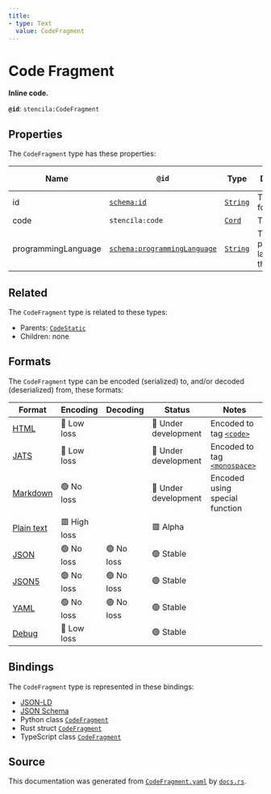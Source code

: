 ```yaml
---
title:
- type: Text
  value: CodeFragment
---
```


# Code Fragment

**Inline code.**

**`@id`**: `stencila:CodeFragment`

## Properties

The `CodeFragment` type has these properties:

| Name                | `@id`                                                                  | Type                                                               | Description                           | Inherited from                                                              |
| ------------------- | ---------------------------------------------------------------------- | ------------------------------------------------------------------ | ------------------------------------- | --------------------------------------------------------------------------- |
| id                  | [`schema:id`](https://schema.org/id)                                   | [`String`](https://stencila.dev/docs/reference/schema/data/string) | The identifier for this item          | [`Entity`](https://stencila.dev/docs/reference/schema/other/entity)         |
| code                | `stencila:code`                                                        | [`Cord`](https://stencila.dev/docs/reference/schema/data/cord)     | The code.                             | [`CodeStatic`](https://stencila.dev/docs/reference/schema/code/code-static) |
| programmingLanguage | [`schema:programmingLanguage`](https://schema.org/programmingLanguage) | [`String`](https://stencila.dev/docs/reference/schema/data/string) | The programming language of the code. | [`CodeStatic`](https://stencila.dev/docs/reference/schema/code/code-static) |

## Related

The `CodeFragment` type is related to these types:

- Parents: [`CodeStatic`](https://stencila.dev/docs/reference/schema/code/code-static)
- Children: none

## Formats

The `CodeFragment` type can be encoded (serialized) to, and/or decoded (deserialized) from, these formats:

| Format                                                           | Encoding       | Decoding     | Status                 | Notes                                                                                                       |
| ---------------------------------------------------------------- | -------------- | ------------ | ---------------------- | ----------------------------------------------------------------------------------------------------------- |
| [HTML](https://stencila.dev/docs/reference/formats/{name})       | 🔷 Low loss     |              | 🚧 Under development    | Encoded to tag [`<code>`](https://developer.mozilla.org/en-US/docs/Web/HTML/Element/code)                   |
| [JATS](https://stencila.dev/docs/reference/formats/{name})       | 🔷 Low loss     |              | 🚧 Under development    | Encoded to tag [`<monospace>`](https://jats.nlm.nih.gov/articleauthoring/tag-library/1.3/element/monospace) |
| [Markdown](https://stencila.dev/docs/reference/formats/{name})   | 🟢 No loss      |              | 🚧 Under development    | Encoded using special function                                                                              |
| [Plain text](https://stencila.dev/docs/reference/formats/{name}) | 🟥 High loss    |              | 🟥 Alpha                |                                                                                                             |
| [JSON](https://stencila.dev/docs/reference/formats/{name})       | 🟢 No loss      | 🟢 No loss    | 🟢 Stable               |                                                                                                             |
| [JSON5](https://stencila.dev/docs/reference/formats/{name})      | 🟢 No loss      | 🟢 No loss    | 🟢 Stable               |                                                                                                             |
| [YAML](https://stencila.dev/docs/reference/formats/{name})       | 🟢 No loss      | 🟢 No loss    | 🟢 Stable               |                                                                                                             |
| [Debug](https://stencila.dev/docs/reference/formats/{name})      | 🔷 Low loss     |              | 🟢 Stable               |                                                                                                             |

## Bindings

The `CodeFragment` type is represented in these bindings:

- [JSON-LD](https://stencila.dev/CodeFragment.jsonld)
- [JSON Schema](https://stencila.dev/CodeFragment.schema.json)
- Python class [`CodeFragment`](https://github.com/stencila/stencila/blob/main/python/stencila/types/code_fragment.py)
- Rust struct [`CodeFragment`](https://github.com/stencila/stencila/blob/main/rust/schema/src/types/code_fragment.rs)
- TypeScript class [`CodeFragment`](https://github.com/stencila/stencila/blob/main/typescript/src/types/CodeFragment.ts)

## Source

This documentation was generated from [`CodeFragment.yaml`](https://github.com/stencila/stencila/blob/main/schema/CodeFragment.yaml) by [`docs.rs`](https://github.com/stencila/stencila/blob/main/rust/schema-gen/src/docs.rs).